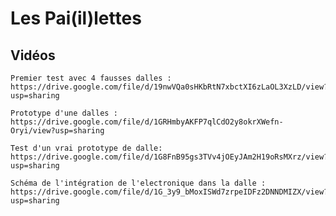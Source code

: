 # Les Pai(il)lettes

## Vidéos
	
	Premier test avec 4 fausses dalles : https://drive.google.com/file/d/19nwVQa0sHKbRtN7xbctXI6zLaOL3XzLD/view?usp=sharing

	Prototype d'une dalles : https://drive.google.com/file/d/1GRHmbyAKFP7qlCdO2y8okrXWefn-Oryi/view?usp=sharing

	Test d'un vrai prototype de dalle: https://drive.google.com/file/d/1G8FnB95gs3TVv4jOEyJAm2H19oRsMXrz/view?usp=sharing

	Schéma de l'intégration de l'electronique dans la dalle : https://drive.google.com/file/d/1G_3y9_bMoxISWd7zrpeIDFz2DNNDMIZX/view?usp=sharing

	

	